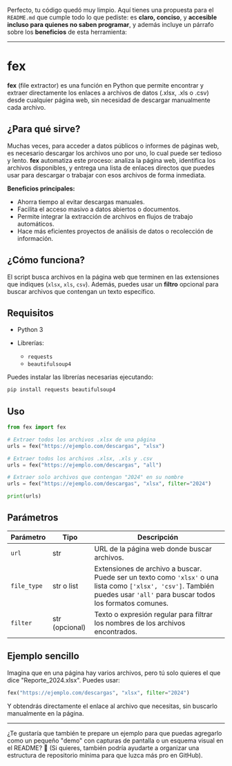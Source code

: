 Perfecto, tu código quedó muy limpio.
Aquí tienes una propuesta para el `README.md` que cumple todo lo que pediste: es **claro, conciso**, y **accesible incluso para quienes no saben programar**, y además incluye un párrafo sobre los **beneficios** de esta herramienta:

---

# fex

**fex** (file extractor) es una función en Python que permite encontrar y extraer directamente los enlaces a archivos de datos (.xlsx, .xls o .csv) desde cualquier página web, sin necesidad de descargar manualmente cada archivo.

## ¿Para qué sirve?

Muchas veces, para acceder a datos públicos o informes de páginas web, es necesario descargar los archivos uno por uno, lo cual puede ser tedioso y lento.
**fex** automatiza este proceso: analiza la página web, identifica los archivos disponibles, y entrega una lista de enlaces directos que puedes usar para descargar o trabajar con esos archivos de forma inmediata.

**Beneficios principales:**

* Ahorra tiempo al evitar descargas manuales.
* Facilita el acceso masivo a datos abiertos o documentos.
* Permite integrar la extracción de archivos en flujos de trabajo automáticos.
* Hace más eficientes proyectos de análisis de datos o recolección de información.

## ¿Cómo funciona?

El script busca archivos en la página web que terminen en las extensiones que indiques (`xlsx`, `xls`, `csv`).
Además, puedes usar un **filtro** opcional para buscar archivos que contengan un texto específico.

## Requisitos

* Python 3
* Librerías:

  * `requests`
  * `beautifulsoup4`

Puedes instalar las librerías necesarias ejecutando:

```bash
pip install requests beautifulsoup4
```

## Uso

```python
from fex import fex

# Extraer todos los archivos .xlsx de una página
urls = fex("https://ejemplo.com/descargas", "xlsx")

# Extraer todos los archivos .xlsx, .xls y .csv
urls = fex("https://ejemplo.com/descargas", "all")

# Extraer solo archivos que contengan "2024" en su nombre
urls = fex("https://ejemplo.com/descargas", "xlsx", filter="2024")

print(urls)
```

## Parámetros

| Parámetro   | Tipo           | Descripción                                                                                                                                                               |
| ----------- | -------------- | ------------------------------------------------------------------------------------------------------------------------------------------------------------------------- |
| `url`       | str            | URL de la página web donde buscar archivos.                                                                                                                               |
| `file_type` | str o list     | Extensiones de archivo a buscar. Puede ser un texto como `'xlsx'` o una lista como `['xlsx', 'csv']`. También puedes usar `'all'` para buscar todos los formatos comunes. |
| `filter`    | str (opcional) | Texto o expresión regular para filtrar los nombres de los archivos encontrados.                                                                                           |

## Ejemplo sencillo

Imagina que en una página hay varios archivos, pero tú solo quieres el que dice "Reporte\_2024.xlsx". Puedes usar:

```python
fex("https://ejemplo.com/descargas", "xlsx", filter="2024")
```

Y obtendrás directamente el enlace al archivo que necesitas, sin buscarlo manualmente en la página.

---

¿Te gustaría que también te prepare un ejemplo para que puedas agregarlo como un pequeño "demo" con capturas de pantalla o un esquema visual en el README? 🚀
(Si quieres, también podría ayudarte a organizar una estructura de repositorio mínima para que luzca más pro en GitHub).
